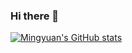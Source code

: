### Hi there 👋

[![Mingyuan's GitHub stats](https://github-readme-stats.vercel.app/api?username=mingyuan-xiang)](https://github.com/anuraghazra/github-readme-stats)

<!--
**mingyuan-xiang/mingyuan-xiang** is a ✨ _special_ ✨ repository because its `README.md` (this file) appears on your GitHub profile.

Here are some ideas to get you started:

- 🔭 I’m currently working on ...
- 🌱 I’m currently learning ...
- 👯 I’m looking to collaborate on ...
- 🤔 I’m looking for help with ...
- 💬 Ask me about ...
- 📫 How to reach me: ...
- 😄 Pronouns: ...
- ⚡ Fun fact: ...
-->
